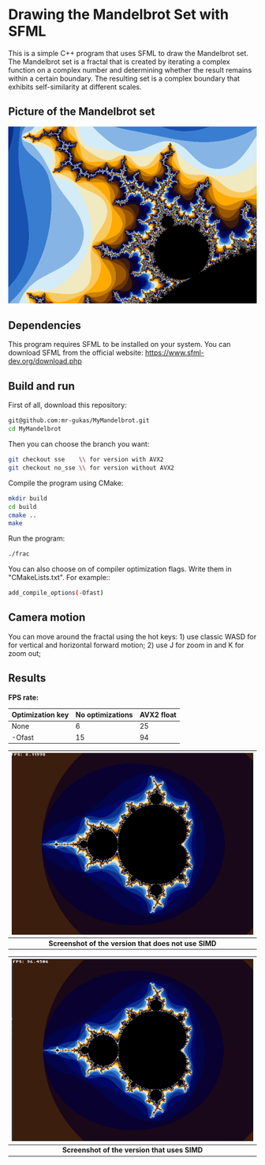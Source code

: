 # Drawing the Mandelbrot Set with SFML

This is a simple C++ program that uses SFML to draw the Mandelbrot set. The Mandelbrot set is a fractal that is created by iterating a complex function on a complex number and determining whether the result remains within a certain boundary. The resulting set is a complex boundary that exhibits self-similarity at different scales.

## Picture of the Mandelbrot set
![Picture](pictures/mandelbrot.jpeg)

## Dependencies

This program requires SFML to be installed on your system. You can download SFML from the official website: https://www.sfml-dev.org/download.php

## Build and run

First of all, download this repository:
```bash
git@github.com:mr-gukas/MyMandelbrot.git
cd MyMandelbrot
```
Then you can choose the branch you want:
```bash
git checkout sse    \\ for version with AVX2
git checkout no_sse \\ for version without AVX2
```
Compile the program using CMake: 
```bash
mkdir build 
cd build 
cmake ..
make
```
Run the program:
```bash 
./frac 
```

You can also choose on of compiler optimization flags. Write them in "CMakeLists.txt". For example::
```bash
add_compile_options(-Ofast)
```
## Camera motion

You can move around the fractal using the hot keys: 1) use classic WASD for for vertical and horizontal forward motion; 2) use J for zoom in and K for zoom out;

## Results

**FPS rate:**

| Optimization key | No optimizations | AVX2 float  | 
|------------------|------------------|-------------|
|       None       |        6         |      25     |
|       -Ofast     |        15        |      94     |

| ![NO_SSE](pictures/nosse.jpeg) |
|:--:|
| <b>Screenshot of the version that does not use SIMD</b>|

| ![NO_SSE](pictures/sse.jpeg) |
|:--:|
| <b>Screenshot of the version that uses SIMD</b>|

